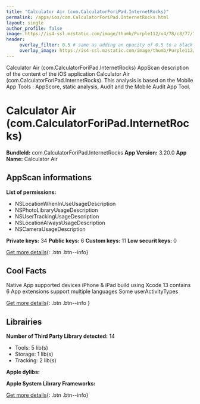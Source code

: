 ```yaml
---
title: "Calculator Air (com.CalculatorForiPad.InternetRocks)"
permalink: /apps/ios/com.CalculatorForiPad.InternetRocks.html
layout: single
author_profile: false
image: https://is4-ssl.mzstatic.com/image/thumb/Purple112/v4/78/c8/77/78c8773e-2ca0-c708-e83a-9bcd913f0bdd/AppIcon-0-0-1x_U007emarketing-0-0-0-10-0-0-P3-0-0-0-GLES2_U002c0-512MB-85-220-0-0.png/512x512bb.jpg
header: 
     overlay_filter: 0.5 # same as adding an opacity of 0.5 to a black background
     overlay_image: https://is4-ssl.mzstatic.com/image/thumb/Purple112/v4/78/c8/77/78c8773e-2ca0-c708-e83a-9bcd913f0bdd/AppIcon-0-0-1x_U007emarketing-0-0-0-10-0-0-P3-0-0-0-GLES2_U002c0-512MB-85-220-0-0.png/512x512bb.jpg
---
```

Calculator Air (com.CalculatorForiPad.InternetRocks) AppScan description of the content of the iOS application Calculator Air (com.CalculatorForiPad.InternetRocks). This analysis is based on the Mobile App Tools : AppScore, static analysis, Audit and the Mobile Audit App Tool.

# Calculator Air (com.CalculatorForiPad.InternetRocks)

**BundleId:** com.CalculatorForiPad.InternetRocks
**App Version:** 3.20.0
**App Name:** Calculator Air


## AppScan informations 

**List of permissions:** 
- NSLocationWhenInUseUsageDescription
- NSPhotoLibraryUsageDescription
- NSUserTrackingUsageDescription
- NSLocationAlwaysUsageDescription
- NSCameraUsageDescription
  
  
**Private keys:** 34
**Public keys:** 6
**Custom keys:** 11
**Low securit keys:** 0
  
[Get more details](/pricing.html){: .btn .btn--info}

## Cool Facts

Native App
supported devices iPhone & iPad
build using Xcode 13
contains 6 App extensions
support multiple languages
Some userActivityTypes
  
[Get more details](/pricing.html){: .btn .btn--info }

## Librairies 
**Number of Third Party Library detected:** 14
- Tools: 5 lib(s)
- Storage: 1 lib(s)
- Tracking: 2 lib(s)


**Apple dylibs:**


**Apple System Library Frameworks:**


  
[Get more details](/pricing.html){: .btn .btn--info}

